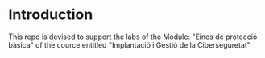 Introduction
============
This repo is devised to support the labs of the Module: "Eines de protecció bàsica" of the cource entitled "Implantació i Gestió de la Ciberseguretat"
